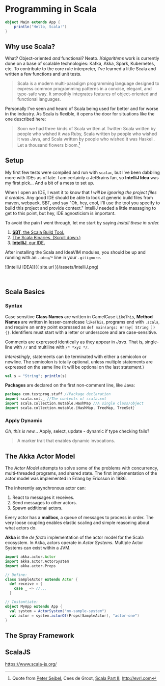 # Programming in Scala

```scala
object Main extends App {
    println("Hello, Scala!")
}
```

## Why use Scala?

What? Object-oriented *and* functional? Neato. *Xalgorithms* work is currently done on a base of scalable technologies: Kafka, Akka, Spark, Kubernetes, etc. To contribute to the core rule interpreter, I've learned a little Scala and written a few functions and unit tests.

> Scala is a modern multi-paradigm programming language designed to express common programming patterns in a concise, elegant, and type-safe way. It smoothly integrates features of object-oriented and functional languages.

Personally I've seen and heard of Scala being used for better and for worse in the industry. As Scala is flexible, it opens the door for situations like the one described here:

> Soon we had three kinds of Scala written at Twitter: Scala written by people who wished it was Ruby, Scala written by people who wished it was Java, and Scala written by people who wished it was Haskell. Let a thousand flowers bloom.[^evrl]

[^evrl]: Quote from [Peter Seibel](http://www.gigamonkeys.com/flowers/), Cees de Groot, [Scala Part II](http://evrl.com/programming/scala/2017/04/04/scala-part-ii.html), <http://evrl.com>


## Setup

My first few tests were compiled and run with `scalac`, but I've been dabbling more with IDEs as of late. I am certainly a JetBrains fan, so **IntelliJ Idea** was my first pick... And a bit of a mess to set up.

When I open an IDE, I want it to know that *I will be ignoring the project files it creates.* Any good IDE should be able to look at generic build files from maven, webpack, SBT, and say "Oh, hey, cool, I'll use the tool you specify to build this project and provide context." IntelliJ needed a little massaging to get to this point, but hey, IDE agnosticism is important.

To avoid the pain I went through, let me start by saying *install these in order.*

1. [**SBT**, the Scala Build Tool.](https://www.scala-sbt.org/download.html)
1. [The Scala Binaries. (Scroll down.)](https://www.scala-lang.org/download/)
1. [**IntelliJ**, our IDE.](https://www.jetbrains.com/idea/)

After installing the Scala and IdeaVIM modules, you should be up and running with an `.idea/*` line in your `.gitignore`.

![IntelliJ IDEA]({{ site.url }}/assets/IntelliJ.png)

<br />

## Scala Basics

### Syntax

Case sensitive **Class Names** are written in CamelCase `LikeThis`, **Method Names** are written in lesser-camelcase `likeThis`, programs end with `.scala`, and require an entry point expressed as `def main(args: Array[ String ]){}`. Identifiers must start with a letter or underscore and are case-sensitive.

Comments are expressed identically as they appear in *Java*. That is, single-line with `//` and multiline with `/* *xyz */`.

*Interestingly*, statements can be terminated with either a semicolon or newline. The semicolon is totally optional, unless multiple statements are expressed on the same line (it will be optional on the last statement.)
```scala
val s = "String"; println(s)
```

**Packages** are declared on the first non-comment line, like Java:
```scala
package com.testprog.stuff //Package declaration
import scala.xml._ //The contents of scala.xml
import scala.collection.mutable.HashMap //A single class/object
import scala.collection.mutable.{HashMap, TreeMap, TreeSet}
```

### Apply Dynamic

*Oh, this is new...* Apply, select, update - dynamic if type checking fails?

> A marker trait that enables dynamic invocations.


## The Akka Actor Model

The *Actor Model* attempts to solve some of the problems with concurrency,
multi-threaded programs, and shared state. The first implementation of the actor
model was implemented in Erlang by Ericsson in 1986.

The inherently asynchronous actor can:

1. React to messages it receives.
1. Send messages to other actors.
1. Spawn additional actors.

Every actor has a **mailbox**, a queue of messages to process in order. The
very loose coupling enables elastic scaling and simple reasoning about what
actors do.

**Akka** is the *de facto* implementation of the actor model for the Scala
ecosystem. In Akka, actors operate in *Actor Systems*. Multiple Actor Systems
can exist within a JVM.

```scala
import akka.actor.Actor
import akka.actor.ActorSystem
import akka.actor.Props

// Define:
class SampleActor extends Actor {
  def receive = {
    case _ => //...
  }

// Instantiate:
object MyApp extends App {
  val system = ActorSystem("my-sample-system")
  val actor = system.actorOf(Props[SampleActor], "actor-one")
}
```

## The Spray Framework



## ScalaJS

<https://www.scala-js.org/>
